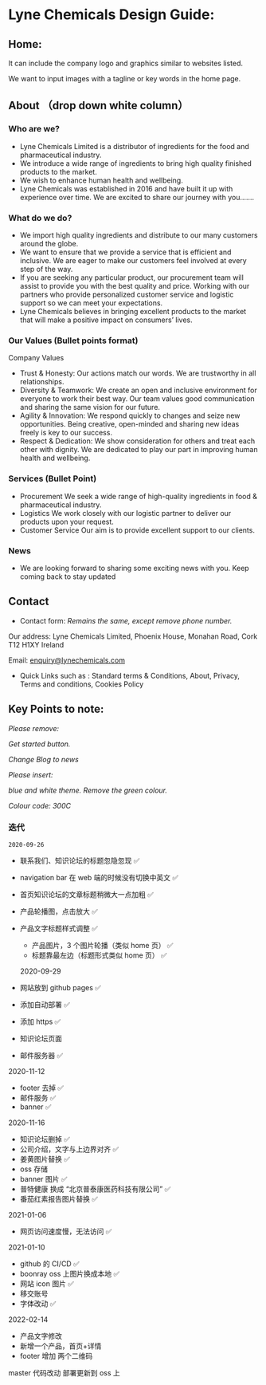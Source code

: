 # Lyne Chemicals Design Guide:

## Home:

It can include the company logo and graphics similar to websites listed.

We want to input images with a tagline or key words in the home page.

## About （drop down white column）

### Who are we?

- Lyne Chemicals Limited is a distributor of ingredients for the food and pharmaceutical industry.
- We introduce a wide range of ingredients to bring high quality finished products to the market.
- We wish to enhance human health and wellbeing.
- Lyne Chemicals was established in 2016 and have built it up with experience over time. We are excited to share our journey with you.......

### What do we do?

- We import high quality ingredients and distribute to our many customers around the globe.
- We want to ensure that we provide a service that is efficient and inclusive. We are eager to make our customers feel involved at every step of the way.
- If you are seeking any particular product, our procurement team will assist to provide you with the best quality and price. Working with our partners who provide personalized customer service and logistic support so we can meet your expectations.
- Lyne Chemicals believes in bringing excellent products to the market that will make a positive impact on consumers’ lives.

### Our Values (Bullet points format)

Company Values

- Trust & Honesty: Our actions match our words. We are trustworthy in all relationships.
- Diversity & Teamwork: We create an open and inclusive environment for everyone to work their best way. Our team values good communication and sharing the same vision for our future.
- Agility & Innovation: We respond quickly to changes and seize new opportunities. Being creative, open-minded and sharing new ideas freely is key to our success.
- Respect & Dedication: We show consideration for others and treat each other with dignity. We are dedicated to play our part in improving human health and wellbeing.

### Services (Bullet Point)

- Procurement We seek a wide range of high-quality ingredients in food & pharmaceutical industry.
- Logistics We work closely with our logistic partner to deliver our products upon your request.
- Customer Service Our aim is to provide excellent support to our clients.

### News

- We are looking forward to sharing some exciting news with you. Keep coming back to stay updated

## Contact

- Contact form: _Remains the same, except remove phone number._

Our address: Lyne Chemicals Limited, Phoenix House, Monahan Road, Cork T12 H1XY Ireland

Email: enquiry@lynechemicals.com

- Quick Links such as : Standard terms & Conditions, About, Privacy, Terms and conditions, Cookies Policy

## Key Points to note:

_Please remove:_

_Get started button._

_Change Blog to news_

_Please insert:_

_blue and white theme. Remove the green colour._

_Colour code: 300C_

### 迭代

    2020-09-26

- 联系我们、知识论坛的标题忽隐忽现 ✅
- navigation bar 在 web 端的时候没有切换中英文 ✅
- 首页知识论坛的文章标题稍微大一点加粗 ✅
- 产品轮播图，点击放大 ✅
- 产品文字标题样式调整 ✅

  - 产品图片，3 个图片轮播（类似 home 页） ✅
  - 标题靠最左边（标题形式类似 home 页） ✅

  2020-09-29

- 网站放到 github pages ✅
- 添加自动部署 ✅
- 添加 https ✅
- 知识论坛页面
- 邮件服务器 ✅

2020-11-12

- footer 去掉 ✅
- 邮件服务 ✅
- banner ✅

2020-11-16

- 知识论坛删掉 ✅
- 公司介绍，文字与上边界对齐 ✅
- 姜黄图片替换 ✅
- oss 存储
- banner 图片 ✅
- 普特健康 换成 “北京普泰康医药科技有限公司” ✅
- 番茄红素报告图片替换 ✅

2021-01-06

- 网页访问速度慢，无法访问 ✅

2021-01-10

- github 的 CI/CD ✅
- boonray oss 上图片换成本地 ✅
- 网站 icon 图片 ✅
- 移交账号
- 字体改动 ✅

2022-02-14

- 产品文字修改
- 新增一个产品，首页+详情
- footer 增加 两个二维码

master 代码改动
部署更新到 oss 上
